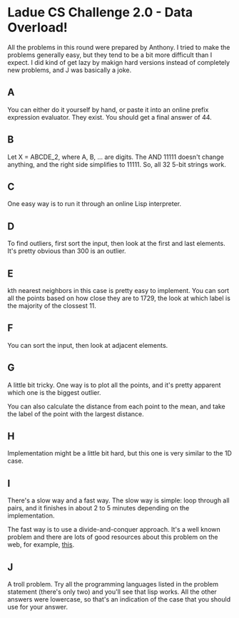 # Ladue CS Challenge 2.0 - Data Overload!

All the problems in this round were prepared by Anthony. I tried to make the problems generally easy, but they tend to be a bit more difficult than I expect. I did kind of get lazy by makign hard versions instead of completely new problems, and J was basically a joke.


## A

You can either do it yourself by hand, or paste it into an online prefix expression evaluator. They exist. You should get a final answer of 44.


## B

Let X = ABCDE_2, where A, B, ... are digits. The AND 11111 doesn't change anything, and the right side simplifies to 11111. So, all 32 5-bit strings work.


## C

One easy way is to run it through an online Lisp interpreter.


## D

To find outliers, first sort the input, then look at the first and last elements. It's pretty obvious than 300 is an outlier.


## E

kth nearest neighbors in this case is pretty easy to implement. You can sort all the points based on how close they are to 1729, the look at which label is the majority of the clossest 11.


## F

You can sort the input, then look at adjacent elements.


## G

A little bit tricky. One way is to plot all the points, and it's pretty apparent which one is the biggest outlier.

You can also calculate the distance from each point to the mean, and take the label of the point with the largest distance.


## H

Implementation might be a little bit hard, but this one is very similar to the 1D case.


## I

There's a slow way and a fast way. The slow way is simple: loop through all pairs, and it finishes in about 2 to 5 minutes depending on the implementation.

The fast way is to use a divide-and-conquer approach. It's a well known problem and there are lots of good resources about this problem on the web, for example, [this](https://www.tutorialspoint.com/Closest-Pair-of-Points-Problem).


## J

A troll problem. Try all the programming languages listed in the problem statement (there's only two) and you'll see that lisp works. All the other answers were lowercase, so that's an indication of the case that you should use for your answer.

